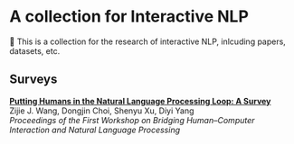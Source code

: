 # A collection for Interactive NLP

👋 This is a collection for the research of interactive NLP, inlcuding papers, datasets, etc.


## Surveys

[**Putting Humans in the Natural Language Processing Loop: A Survey**](https://aclanthology.org/2021.hcinlp-1.8.pdf) 
<br/> Zijie J. Wang, Dongjin Choi, Shenyu Xu, Diyi Yang <br/> _Proceedings of the First Workshop on Bridging Human–Computer Interaction and Natural Language Processing_ <br/>


